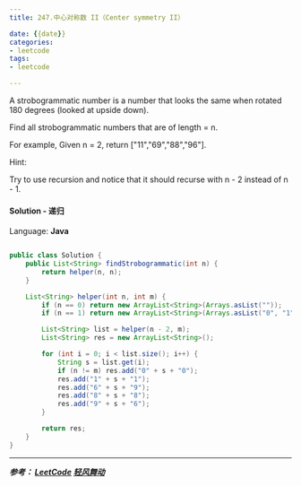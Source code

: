 ```yaml
---
title: 247.中心对称数 II（Center symmetry II）

date: {{date}}
categories:
- leetcode
tags:
- leetcode

---
```


A strobogrammatic number is a number that looks the same when rotated 180 degrees (looked at upside down).

Find all strobogrammatic numbers that are of length = n.

For example,
Given n = 2, return ["11","69","88","96"].

Hint:

Try to use recursion and notice that it should recurse with n - 2 instead of n - 1.


#### Solution - 递归

Language: **Java**

```java

public class Solution {
    public List<String> findStrobogrammatic(int n) {
        return helper(n, n);
    }

    List<String> helper(int n, int m) {
        if (n == 0) return new ArrayList<String>(Arrays.asList(""));
        if (n == 1) return new ArrayList<String>(Arrays.asList("0", "1", "8"));

        List<String> list = helper(n - 2, m);
        List<String> res = new ArrayList<String>();

        for (int i = 0; i < list.size(); i++) {
            String s = list.get(i);
            if (n != m) res.add("0" + s + "0");
            res.add("1" + s + "1");
            res.add("6" + s + "9");
            res.add("8" + s + "8");
            res.add("9" + s + "6");
        }

        return res;
    }
}

```

---
***参考：
[LeetCode](https://leetcode-cn.com/problems/strobogrammatic-number-ii/)
[轻风舞动](https://www.cnblogs.com/lightwindy/p/8491311.html)***
